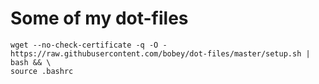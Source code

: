 # Some of my dot-files

```
wget --no-check-certificate -q -O - https://raw.githubusercontent.com/bobey/dot-files/master/setup.sh | bash && \
source .bashrc
```
